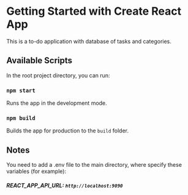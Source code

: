 # Getting Started with Create React App

This is a to-do application with database of tasks and categories.

## Available Scripts

In the root project directory, you can run:

### `npm start`

Runs the app in the development mode.

### `npm build`

Builds the app for production to the `build` folder.

## Notes

You need to add a .env file to the main directory, where specify these variables (for example):

##### REACT_APP_API_URL: `http://localhost:9090`
